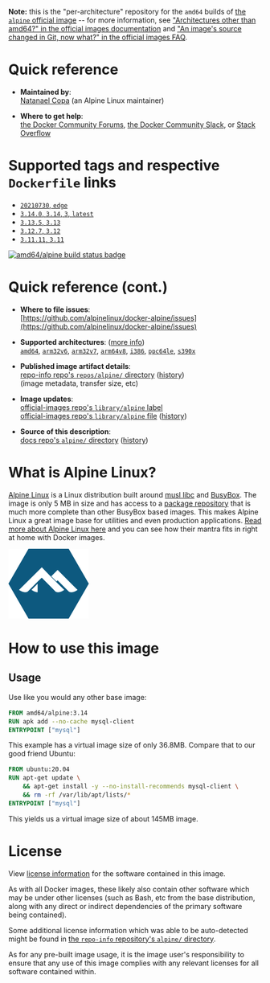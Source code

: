<!--

********************************************************************************

WARNING:

    DO NOT EDIT "alpine/README.md"

    IT IS AUTO-GENERATED

    (from the other files in "alpine/" combined with a set of templates)

********************************************************************************

-->

**Note:** this is the "per-architecture" repository for the `amd64` builds of [the `alpine` official image](https://hub.docker.com/_/alpine) -- for more information, see ["Architectures other than amd64?" in the official images documentation](https://github.com/docker-library/official-images#architectures-other-than-amd64) and ["An image's source changed in Git, now what?" in the official images FAQ](https://github.com/docker-library/faq#an-images-source-changed-in-git-now-what).

# Quick reference

-	**Maintained by**:  
	[Natanael Copa](https://github.com/alpinelinux/docker-alpine) (an Alpine Linux maintainer)

-	**Where to get help**:  
	[the Docker Community Forums](https://forums.docker.com/), [the Docker Community Slack](https://dockr.ly/slack), or [Stack Overflow](https://stackoverflow.com/search?tab=newest&q=docker)

# Supported tags and respective `Dockerfile` links

-	[`20210730`, `edge`](https://github.com/alpinelinux/docker-alpine/blob/fb592e1cf7a924a2ee4dfa92ffeb90394478b056/x86_64/Dockerfile)
-	[`3.14.0`, `3.14`, `3`, `latest`](https://github.com/alpinelinux/docker-alpine/blob/6cde5b1c2838b647382fdbc71b5d3cef54c5c157/x86_64/Dockerfile)
-	[`3.13.5`, `3.13`](https://github.com/alpinelinux/docker-alpine/blob/37579d92b9faa70398240431bc46720242faa5e5/x86_64/Dockerfile)
-	[`3.12.7`, `3.12`](https://github.com/alpinelinux/docker-alpine/blob/8b8051f1c11daff18ada363488e145af9e201802/x86_64/Dockerfile)
-	[`3.11.11`, `3.11`](https://github.com/alpinelinux/docker-alpine/blob/2cd76fb18830708f4af5a6927c3aa40867a4e8bb/x86_64/Dockerfile)

[![amd64/alpine build status badge](https://img.shields.io/jenkins/s/https/doi-janky.infosiftr.net/job/multiarch/job/amd64/job/alpine.svg?label=amd64/alpine%20%20build%20job)](https://doi-janky.infosiftr.net/job/multiarch/job/amd64/job/alpine/)

# Quick reference (cont.)

-	**Where to file issues**:  
	[https://github.com/alpinelinux/docker-alpine/issues](https://github.com/alpinelinux/docker-alpine/issues)

-	**Supported architectures**: ([more info](https://github.com/docker-library/official-images#architectures-other-than-amd64))  
	[`amd64`](https://hub.docker.com/r/amd64/alpine/), [`arm32v6`](https://hub.docker.com/r/arm32v6/alpine/), [`arm32v7`](https://hub.docker.com/r/arm32v7/alpine/), [`arm64v8`](https://hub.docker.com/r/arm64v8/alpine/), [`i386`](https://hub.docker.com/r/i386/alpine/), [`ppc64le`](https://hub.docker.com/r/ppc64le/alpine/), [`s390x`](https://hub.docker.com/r/s390x/alpine/)

-	**Published image artifact details**:  
	[repo-info repo's `repos/alpine/` directory](https://github.com/docker-library/repo-info/blob/master/repos/alpine) ([history](https://github.com/docker-library/repo-info/commits/master/repos/alpine))  
	(image metadata, transfer size, etc)

-	**Image updates**:  
	[official-images repo's `library/alpine` label](https://github.com/docker-library/official-images/issues?q=label%3Alibrary%2Falpine)  
	[official-images repo's `library/alpine` file](https://github.com/docker-library/official-images/blob/master/library/alpine) ([history](https://github.com/docker-library/official-images/commits/master/library/alpine))

-	**Source of this description**:  
	[docs repo's `alpine/` directory](https://github.com/docker-library/docs/tree/master/alpine) ([history](https://github.com/docker-library/docs/commits/master/alpine))

# What is Alpine Linux?

[Alpine Linux](https://alpinelinux.org/) is a Linux distribution built around [musl libc](https://www.musl-libc.org/) and [BusyBox](https://www.busybox.net/). The image is only 5 MB in size and has access to a [package repository](https://pkgs.alpinelinux.org/) that is much more complete than other BusyBox based images. This makes Alpine Linux a great image base for utilities and even production applications. [Read more about Alpine Linux here](https://alpinelinux.org/about/) and you can see how their mantra fits in right at home with Docker images.

![logo](https://raw.githubusercontent.com/docker-library/docs/781049d54b1bd9b26d7e8ad384a92f7e0dcb0894/alpine/logo.png)

# How to use this image

## Usage

Use like you would any other base image:

```dockerfile
FROM amd64/alpine:3.14
RUN apk add --no-cache mysql-client
ENTRYPOINT ["mysql"]
```

This example has a virtual image size of only 36.8MB. Compare that to our good friend Ubuntu:

```dockerfile
FROM ubuntu:20.04
RUN apt-get update \
    && apt-get install -y --no-install-recommends mysql-client \
    && rm -rf /var/lib/apt/lists/*
ENTRYPOINT ["mysql"]
```

This yields us a virtual image size of about 145MB image.

# License

View [license information](https://pkgs.alpinelinux.org) for the software contained in this image.

As with all Docker images, these likely also contain other software which may be under other licenses (such as Bash, etc from the base distribution, along with any direct or indirect dependencies of the primary software being contained).

Some additional license information which was able to be auto-detected might be found in [the `repo-info` repository's `alpine/` directory](https://github.com/docker-library/repo-info/tree/master/repos/alpine).

As for any pre-built image usage, it is the image user's responsibility to ensure that any use of this image complies with any relevant licenses for all software contained within.
